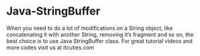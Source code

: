 Java-StringBuffer
=================

When you need to do a lot of modifications on a String object, like concatenating it with another String, removing it’s fragment and so on, the best choice is to use Java StringBuffer class. For great tutorial videos and more codes visit us at itcuties.com
